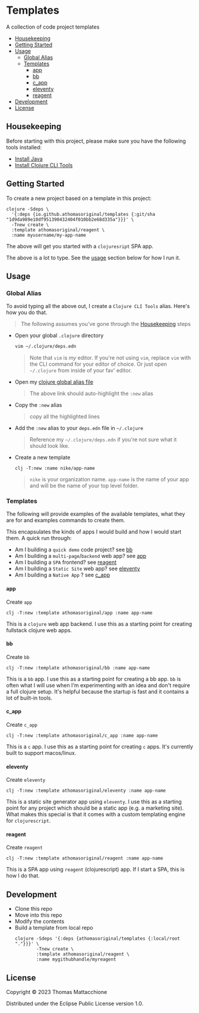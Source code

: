 # Templates

A collection of code project templates

- [Housekeeping]
- [Getting Started]
- [Usage]
  - [Global Alias]
  - [Templates]
    - [app]
    - [bb]
    - [c_app]
    - [eleventy]
    - [reagent]
- [Development]
- [License]

## Housekeeping

Before starting with this project, please make sure you have the following
tools installed:

- [Install Java]
- [Install Clojure CLI Tools]


## Getting Started

To create a new project based on a template in this project:

```command
clojure -Sdeps \
  '{:deps {io.github.athomasoriginal/templates {:git/sha "1d9da989e10df951390432404f010bb2e68d335a"}}}' \
  -Tnew create \
  :template athomasoriginal/reagent \
  :name myusername/my-app-name
```

The above will get you started with a `clojuresript` SPA app.

The above is a lot to type.  See the [usage] section below for how I run it.

## Usage

### Global Alias

To avoid typing all the above out, I create a `Clojure CLI Tools` alias. Here's
how you do that.

> The following assumes you've gone through the [Housekeeping] steps

- Open your global `.clojure` directory
  ```bash
  vim ~/.clojure/deps.edn
  ```
  > Note that `vim` is _my_ editor.  If you're not using `vim`, replace `vim`
  > with the CLI command for your editor of choice.  Or just open `~/.clojure`
  > from inside of your fav' editor.
- Open my [clojure global alias file]
  > The above link should auto-highlight the `:new` alias
- Copy the `:new` alias
  > copy all the highlighted lines
- Add the `:new` alias to your `deps.edn` file in `~/.clojure`
  > Reference my `~/.clojure/deps.edn` if you're not sure what it should look
  > like.
- Create a new template
  ```command
  clj -T:new :name nike/app-name
  ```
  > `nike` is your organization name.  `app-name` is the name of your app and
  > will be the name of your top level folder.

### Templates

The following will provide examples of the available templates, what they are
for and examples commands to create them.

This encapsulates the kinds of apps I would build and how I would start them.
A quick run through:

* Am I building a `quick demo` code project? see [bb]
* Am I building a `multi-page`/`backend` web app? see [app]
* Am I building a `SPA` frontend? see [reagent]
* Am I building a `Static Site` web app? see [eleventy]
* Am I building a `Native App` ? see [c_app]

#### app

Create `app`

```command
clj -T:new :template athomasoriginal/app :name app-name
```

This is a `clojure` web app backend.  I use this as a starting point for
creating fullstack clojure web apps.

#### bb

Create `bb`

```command
clj -T:new :template athomasoriginal/bb :name app-name
```

This is a `bb` app.  I use this as a starting point for creating a bb app.
`bb` is often what I will use when I'm experimenting with an idea and
don't require a full clojure setup. It's helpful because the startup is fast
and it contains a lot of built-in tools.

#### c_app

Create `c_app`

```command
clj -T:new :template athomasoriginal/c_app :name app-name
```

This is a `c` app.  I use this as a starting point for creating `c` apps. It's
currently built to support macos/linux.

#### eleventy

Create `eleventy`

```command
clj -T:new :template athomasoriginal/eleventy :name app-name
```

This is a static site generator app using `eleventy`.  I use this as a
starting point for any project which should be a static app (e.g. a marketing
site).  What makes this special is that it comes with a custom templating
engine for `clojurescript`.

#### reagent

Create `reagent`

```command
clj -T:new :template athomasoriginal/reagent :name app-name
```

This is a SPA app using `reagent` (clojurescript) app.  If I start a SPA, this
is how I do that.

## Development

- Clone this repo
- Move into this repo
- Modify the contents
- Build a template from local repo
  ```command
  clojure -Sdeps '{:deps {athomasoriginal/templates {:local/root "."}}}' \
          -Tnew create \
          :template athomasoriginal/reagent \
          :name mygithubhandle/myreagent
  ```

## License

Copyright © 2023 Thomas Mattacchione

Distributed under the Eclipse Public License version 1.0.


[Housekeeping]: #housekeeping
[Getting Started]: #getting-started
[Usage]: #usage
[Global Alias]: #global-alias
[Templates]: #templates
[app]: #app
[bb]: #bb
[c_app]: #c_app
[eleventy]: #eleventy
[reagent]: #reagent
[Development]: #development
[License]: #license

[deps-new]: https://github.com/seancorfield/deps-new
[Install Java]: https://www.youtube.com/watch?v=SljDPNwAFOc&t=16s
[Install Clojure CLI Tools]: https://www.youtube.com/watch?v=5_q5pLoz9b0
[clojure global alias file]: https://github.com/athomasoriginal/dotfiles/blob/master/.clojure/deps.edn#L40-L44
[nbb]: https://github.com/babashka/nbb
